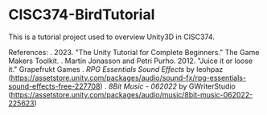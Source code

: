 # CISC374-BirdTutorial
This is a tutorial project used to overview Unity3D in CISC374.

References:
. 2023. "The Unity Tutorial for Complete Beginners." The Game Makers Toolkit.
. Martin Jonasson and Petri Purho. 2012. "Juice it or loose it." Grapefrukt Games
. _RPG Essentials Sound Effects_ by leohpaz (https://assetstore.unity.com/packages/audio/sound-fx/rpg-essentials-sound-effects-free-227708)
. _8Bit Music - 062022_ by GWriterStudio (https://assetstore.unity.com/packages/audio/music/8bit-music-062022-225623)
